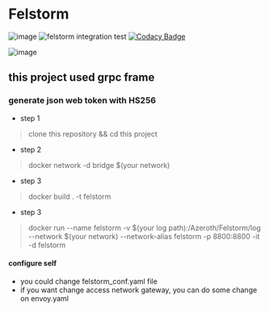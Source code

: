 # Felstorm

![image](https://goreportcard.com/badge/github.com/smh2274/Felstorm)
![felstorm integration test](https://github.com/smh2274/Felstorm/workflows/felstorm%20integration%20test/badge.svg?branch=main)
[![Codacy Badge](https://app.codacy.com/project/badge/Grade/e490a3bb49ba44bca77fb9ee2340fcc3)](https://www.codacy.com/gh/smh2274/Felstorm/dashboard?utm_source=github.com&amp;utm_medium=referral&amp;utm_content=smh2274/Felstorm&amp;utm_campaign=Badge_Grade)

![image](https://img.zcool.cn/community/0175a85549a6d20000019ae941d3a4.jpg@1280w_1l_2o_100sh.jpg)

## this project used grpc frame

### generate json web token with HS256

* step 1
> clone this repository && cd this project
 
* step 2
> docker network -d bridge $(your network)

* step 3
> docker build . -t felstorm

* step 3
> docker  run --name felstorm -v $(your log path):/Azeroth/Felstorm/log --network $(your network) --network-alias felstorm -p 8800:8800 -it -d felstorm
        

#### configure self
* you could change felstorm_conf.yaml file
* if you want change access network gateway, you can do some change on envoy.yaml